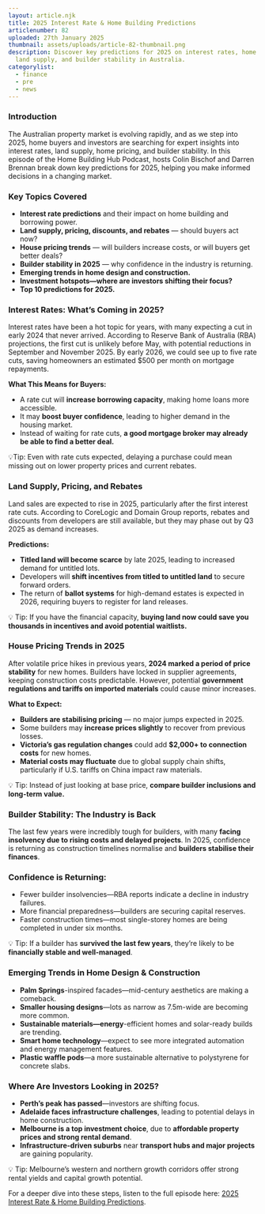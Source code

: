 ```yaml
---
layout: article.njk
title: 2025 Interest Rate & Home Building Predictions
articlenumber: 82
uploaded: 27th January 2025
thumbnail: assets/uploads/article-82-thumbnail.png
description: Discover key predictions for 2025 on interest rates, home prices,
  land supply, and builder stability in Australia.
categorylist:
  - finance
  - pre
  - news
---
```


### Introduction

The Australian property market is evolving rapidly, and as we step into 2025, home buyers and investors are searching for expert insights into interest rates, land supply, home pricing, and builder stability. In this episode of the Home Building Hub Podcast, hosts Colin Bischof and Darren Brennan break down key predictions for 2025, helping you make informed decisions in a changing market.

### Key Topics Covered

* **Interest rate predictions** and their impact on home building and borrowing power.
* **Land supply, pricing, discounts, and rebates** — should buyers act now?
* **House pricing trends** — will builders increase costs, or will buyers get better deals?
* **Builder stability in 2025** — why confidence in the industry is returning.
* **Emerging trends in home design and construction.**
* **Investment hotspots—where are investors shifting their focus?**
* **Top 10 predictions for 2025.**

### Interest Rates: What’s Coming in 2025?

Interest rates have been a hot topic for years, with many expecting a cut in early 2024 that never arrived. According to Reserve Bank of Australia (RBA) projections, the first cut is unlikely before May, with potential reductions in September and November 2025. By early 2026, we could see up to five rate cuts, saving homeowners an estimated $500 per month on mortgage repayments.

**What This Means for Buyers:**

* A rate cut will **increase borrowing capacity**, making home loans more accessible.
* It may **boost buyer confidence**, leading to higher demand in the housing market.
* Instead of waiting for rate cuts, **a good mortgage broker may already be able to find a better deal.**

💡Tip: Even with rate cuts expected, delaying a purchase could mean missing out on lower property prices and current rebates.

### Land Supply, Pricing, and Rebates

Land sales are expected to rise in 2025, particularly after the first interest rate cuts. According to CoreLogic and Domain Group reports, rebates and discounts from developers are still available, but they may phase out by Q3 2025 as demand increases.

**Predictions:**

* **Titled land will become scarce** by late 2025, leading to increased demand for untitled lots.
* Developers will **shift incentives from titled to untitled land** to secure forward orders.
* The return of **ballot systems** for high-demand estates is expected in 2026, requiring buyers to register for land releases.

💡 Tip: If you have the financial capacity, **buying land now could save you thousands in incentives and avoid potential waitlists.**

### House Pricing Trends in 2025

After volatile price hikes in previous years, **2024 marked a period of price stability** for new homes. Builders have locked in supplier agreements, keeping construction costs predictable. However, potential **government regulations and tariffs on imported materials** could cause minor increases.

**What to Expect:**

* **Builders are stabilising pricing** — no major jumps expected in 2025.
* Some builders may **increase prices slightly** to recover from previous losses.
* **Victoria’s gas regulation changes** could add **$2,000+ to connection costs** for new homes.
* **Material costs may fluctuate** due to global supply chain shifts, particularly if U.S. tariffs on China impact raw materials.

💡 Tip: Instead of just looking at base price, **compare builder inclusions and long-term value.**

### Builder Stability: The Industry is Back

The last few years were incredibly tough for builders, with many **facing insolvency due to rising costs and delayed projects**. In 2025, confidence is returning as construction timelines normalise and **builders stabilise their finances**.

### Confidence is Returning:

* Fewer builder insolvencies—RBA reports indicate a decline in industry failures.
* More financial preparedness—builders are securing capital reserves.
* Faster construction times—most single-storey homes are being completed in under six months.

💡 Tip: If a builder has **survived the last few years**, they’re likely to be **financially stable and well-managed**.

### Emerging Trends in Home Design & Construction

* **Palm Springs**-inspired facades—mid-century aesthetics are making a comeback.
* **Smaller housing designs**—lots as narrow as 7.5m-wide are becoming more common.
* **Sustainable materials—energy**-efficient homes and solar-ready builds are trending.
* **Smart home technology**—expect to see more integrated automation and energy management features.
* **Plastic waffle pods**—a more sustainable alternative to polystyrene for concrete slabs.

### Where Are Investors Looking in 2025?

* **Perth’s peak has passed**—investors are shifting focus.
* **Adelaide faces infrastructure challenges**, leading to potential delays in home construction.
* **Melbourne is a top investment choice**, due to **affordable property prices and strong rental demand**.
* **Infrastructure-driven suburbs** near **transport hubs and major projects** are gaining popularity.

💡 Tip: Melbourne’s western and northern growth corridors offer strong rental yields and capital growth potential.

For a deeper dive into these steps, listen to the full episode here: <a href="/posts/ep-82" id="intext-link" target="_blank">2025 Interest Rate & Home Building Predictions</a>.